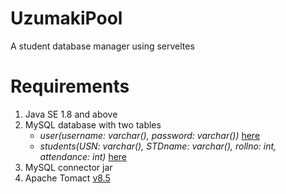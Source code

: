 # UzumakiPool
A student database manager using serveltes

# Requirements
1. Java SE 1.8 and above
2. MySQL database with two tables 
    * *user(username: varchar(), password: varchar())* [here](https://github.com/SahilMahale/UzumakiPool/blob/master/Databases/user.sql)
    * *students(USN: varchar(), STDname: varchar(), rollno: int, attendance: int)* [here](https://github.com/SahilMahale/UzumakiPool/blob/master/Databases/students.sql)
3. MySQL connector jar
4. Apache Tomact [v8.5](https://tomcat.apache.org/download-80.cgi)
